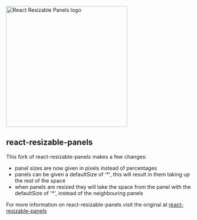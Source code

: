 <img width="328" alt="React Resizable Panels logo" src="https://user-images.githubusercontent.com/29597/210075327-faeb4ca8-31df-4dc8-a649-01d0ee3cd315.png" />

## react-resizable-panels

This fork of react-resizable-panels makes a few changes:
* panel sizes are now given in pixels instead of percentages
* panels can be given a defaultSize of '*', this will result in them taking up the rest of the space
* when panels are resized they will take the space from the panel with the defaultSize of '*', instead of the neighbouring panels

For more information on react-resizable-panels visit the original at [react-resizable-panels](https://github.com/bvaughn/react-resizable-panels)